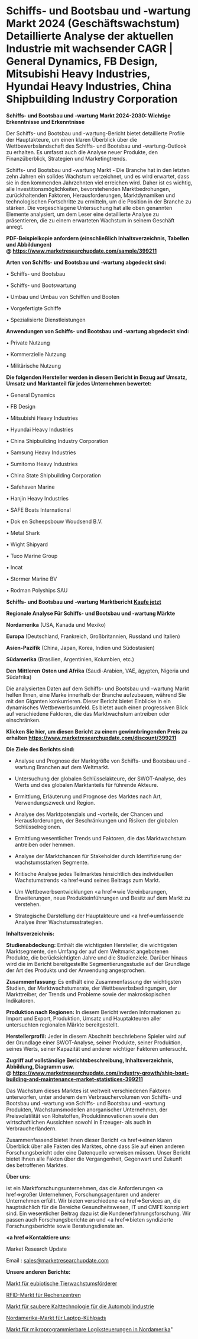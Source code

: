 # Schiffs- und Bootsbau und -wartung Markt 2024 (Geschäftswachstum) Detaillierte Analyse der aktuellen Industrie mit wachsender CAGR | General Dynamics, FB Design, Mitsubishi Heavy Industries, Hyundai Heavy Industries, China Shipbuilding Industry Corporation

<strong>Schiffs- und Bootsbau und -wartung Markt 2024-2030: Wichtige Erkenntnisse und Erkenntnisse</strong>

Der Schiffs- und Bootsbau und -wartung-Bericht bietet detaillierte Profile der Hauptakteure, um einen klaren Überblick über die Wettbewerbslandschaft des Schiffs- und Bootsbau und -wartung-Outlook zu erhalten. Es umfasst auch die Analyse neuer Produkte, den Finanzüberblick, Strategien und Marketingtrends.

Schiffs- und Bootsbau und -wartung Markt - Die Branche hat in den letzten zehn Jahren ein solides Wachstum verzeichnet, und es wird erwartet, dass sie in den kommenden Jahrzehnten viel erreichen wird. Daher ist es wichtig, alle Investitionsmöglichkeiten, bevorstehenden Marktbedrohungen, zurückhaltenden Faktoren, Herausforderungen, Marktdynamiken und technologischen Fortschritte zu ermitteln, um die Position in der Branche zu stärken. Die vorgeschlagene Untersuchung hat alle oben genannten Elemente analysiert, um dem Leser eine detaillierte Analyse zu präsentieren, die zu einem erwarteten Wachstum in seinem Geschäft anregt.

<strong><b>PDF-Beispielkopie anfordern (einschließlich Inhaltsverzeichnis, Tabellen und Abbildungen) @ </b></strong><strong><a href=https://www.marketresearchupdate.com/sample/399211><strong>https://www.marketresearchupdate.com/sample/399211</u></a></strong></strong>

<strong>Arten von Schiffs- und Bootsbau und -wartung abgedeckt sind:</strong>

• Schiffs- und Bootsbau

• Schiffs- und Bootswartung

• Umbau und Umbau von Schiffen und Booten

• Vorgefertigte Schiffe

• Spezialisierte Dienstleistungen

<strong>Anwendungen von Schiffs- und Bootsbau und -wartung abgedeckt sind:</strong>

• Private Nutzung

• Kommerzielle Nutzung

• Militärische Nutzung

<strong>Die folgenden Hersteller werden in diesem Bericht in Bezug auf Umsatz, Umsatz und Marktanteil für jedes Unternehmen bewertet:</strong>

• General Dynamics

• FB Design

• Mitsubishi Heavy Industries

• Hyundai Heavy Industries

• China Shipbuilding Industry Corporation

• Samsung Heavy Industries

• Sumitomo Heavy Industries

• China State Shipbuilding Corporation

• Safehaven Marine

• Hanjin Heavy Industries

• SAFE Boats International

• Dok en Scheepsbouw Woudsend B.V.

• Metal Shark

• Wight Shipyard

• Tuco Marine Group

• Incat

• Stormer Marine BV

• Rodman Polyships SAU

<strong>Schiffs- und Bootsbau und -wartung Marktbericht <a href=https://www.marketresearchupdate.com/buynow/399211>Kaufe jetzt</a></strong>

<strong>Regionale Analyse Für Schiffs- und Bootsbau und -wartung Märkte</strong>

<strong>Nordamerika</strong> (USA, Kanada und Mexiko)

<strong>Europa</strong> (Deutschland, Frankreich, Großbritannien, Russland und Italien)

<strong>Asien-Pazifik</strong> (China, Japan, Korea, Indien und Südostasien)

<strong>Südamerika</strong> (Brasilien, Argentinien, Kolumbien, etc.)

<strong>Den Mittleren</strong> <strong>Osten und Afrika</strong> (Saudi-Arabien, VAE, ägypten, Nigeria und Südafrika)

Die analysierten Daten auf dem Schiffs- und Bootsbau und -wartung Markt helfen Ihnen, eine Marke innerhalb der Branche aufzubauen, während Sie mit den Giganten konkurrieren. Dieser Bericht bietet Einblicke in ein dynamisches Wettbewerbsumfeld. Es bietet auch einen progressiven Blick auf verschiedene Faktoren, die das Marktwachstum antreiben oder einschränken.

<strong>Klicken Sie hier, um diesen Bericht zu einem gewinnbringenden Preis zu erhalten
</strong><strong><a href=https://www.marketresearchupdate.com/discount/399211>https://www.marketresearchupdate.com/discount/399211</b></u></strong></a>

<strong>Die Ziele des Berichts sind:</strong>

- Analyse und Prognose der Marktgröße von Schiffs- und Bootsbau und -wartung Branchen auf dem Weltmarkt.

- Untersuchung der globalen Schlüsselakteure, der SWOT-Analyse, des Werts und des globalen Marktanteils für führende Akteure.

- Ermittlung, Erläuterung und Prognose des Marktes nach Art, Verwendungszweck und Region.

- Analyse des Marktpotenzials und -vorteils, der Chancen und Herausforderungen, der Beschränkungen und Risiken der globalen Schlüsselregionen.

- Ermittlung wesentlicher Trends und Faktoren, die das Marktwachstum antreiben oder hemmen.

- Analyse der Marktchancen für Stakeholder durch Identifizierung der wachstumsstarken Segmente.

- Kritische Analyse jedes Teilmarktes hinsichtlich des individuellen Wachstumstrends <a href=>und</a> seines Beitrags zum Markt.

- Um Wettbewerbsentwicklungen <a href=>wie</a> Vereinbarungen, Erweiterungen, neue Produkteinführungen und Besitz auf dem Markt zu verstehen.

- Strategische Darstellung der Hauptakteure und <a href=>umfas</a>sende Analyse ihrer Wachstumsstrategien.

<strong>Inhaltsverzeichnis:</strong>

<strong>Studienabdeckung:</strong> Enthält die wichtigsten Hersteller, die wichtigsten Marktsegmente, den Umfang der auf dem Weltmarkt angebotenen Produkte, die berücksichtigten Jahre und die Studienziele. Darüber hinaus wird die im Bericht bereitgestellte Segmentierungsstudie auf der Grundlage der Art des Produkts und der Anwendung angesprochen.

<strong>Zusammenfassung:</strong> Es enthält eine Zusammenfassung der wichtigsten Studien, der Marktwachstumsrate, der Wettbewerbsbedingungen, der Markttreiber, der Trends und Probleme sowie der makroskopischen Indikatoren.

<strong>Produktion nach Regionen:</strong> In diesem Bericht werden Informationen zu Import und Export, Produktion, Umsatz und Hauptakteuren aller untersuchten regionalen Märkte bereitgestellt.

<strong>Herstellerprofil:</strong> Jeder in diesem Abschnitt beschriebene Spieler wird auf der Grundlage einer SWOT-Analyse, seiner Produkte, seiner Produktion, seines Werts, seiner Kapazität und anderer wichtiger Faktoren untersucht.

<strong><b>Zugriff auf vollständige Berichtsbeschreibung, Inhaltsverzeichnis, Abbildung, Diagramm usw. @ </b></strong><strong><a href=https://www.marketresearchupdate.com/industry-growth/ship-boat-building-and-maintenance-market-statistices-399211>https://www.marketresearchupdate.com/industry-growth/ship-boat-building-and-maintenance-market-statistices-399211</a></strong>

Das Wachstum dieses Marktes ist weltweit verschiedenen Faktoren unterworfen, unter anderem dem Verbrauchervolumen von Schiffs- und Bootsbau und -wartung von Schiffs- und Bootsbau und -wartung Produkten, Wachstumsmodellen anorganischer Unternehmen, der Preisvolatilität von Rohstoffen, Produktinnovationen sowie den wirtschaftlichen Aussichten sowohl in Erzeuger- als auch in Verbraucherländern.

Zusammenfassend bietet Ihnen dieser Bericht <a href=>einen</a> klaren Überblick über alle Fakten des Marktes, ohne dass Sie auf einen anderen Forschungsbericht oder eine Datenquelle verweisen müssen. Unser Bericht bietet Ihnen alle Fakten über die Vergangenheit, Gegenwart und Zukunft des betroffenen Marktes.

<strong>Über uns:</strong>

 ist ein Marktforschungsunternehmen, das die Anforderungen <a href=>großer</a> Unternehmen, Forschungsagenturen und anderer Unternehmen erfüllt. Wir bieten verschiedene <a href=>Services</a> an, die hauptsächlich für die Bereiche Gesundheitswesen, IT und CMFE konzipiert sind. Ein wesentlicher Beitrag dazu ist die Kundenerfahrungsforschung. Wir passen auch Forschungsberichte an und <a href=>bieten</a> syndizierte Forschungsberichte sowie Beratungsdienste an.

<strong><a href=>Kontaktiere uns:</a></strong>

Market Research Update

Email : sales@marketresearchupdate.com

<strong>Unsere anderen Berichte:</strong>

<a href=https://www.linkedin.com/pulse/eubiotic-animal-growth-promoter-market-analysis>Markt für eubiotische Tierwachstumsförderer</a>

<a href=https://www.linkedin.com/pulse/data-center-rfid-market-size-industry-growth>RFID-Markt für Rechenzentren</a>

<a href=https://www.linkedin.com/pulse/automotive-clean-cold-technology-market-2023-analysis>Markt für saubere Kalttechnologie für die Automobilindustrie</a>

<a href=https://www.linkedin.com/pulse/north-america-laptop-cooling-pads-market-2023>Nordamerika-Markt für Laptop-Kühlpads</a>

<a href=https://www.linkedin.com/pulse/north-america-micro-programmable-logic-controller-market>Markt für mikroprogrammierbare Logiksteuerungen in Nordamerika</a>"
